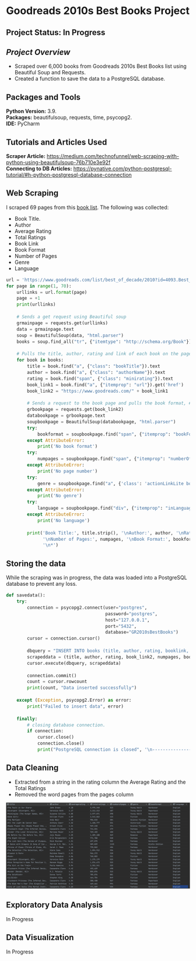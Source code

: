# Goodreads 2010s Best Books Project

## Project Status: In Progress

## _Project Overview_

* Scraped over 6,000 books from Goodreads 2010s Best Books list using Beautiful Soup and Requests.
* Created a function to save the data to a PostgreSQL database.

## Packages and Tools

**Python Version:** 3.9.  
**Packages:** beautifulsoup, requests, time, psycopg2.   
**IDE:** PyCharm

## Tutorials and Articles Used

**Scraper Article:** <https://medium.com/technofunnel/web-scraping-with-python-using-beautifulsoup-76b710e3e92f>  
**Connecting to DB
Articles:** <https://pynative.com/python-postgresql-tutorial/#h-python-postgresql-database-connection>

## Web Scraping

I scraped 69 pages from
this [book list](https://www.goodreads.com/list/best_of_decade/2010?id=4093.Best_Books_of_the_Decade_2010s&page=1). The
following was collected:

* Book Title.
* Author
* Average Rating
* Total Ratings
* Book Link
* Book Format
* Number of Pages
* Genre
* Language

```python
url = 'https://www.goodreads.com/list/best_of_decade/2010?id=4093.Best_Books_of_the_Decade_2010s&page={}'
for page in range(1, 70):
    urllinks = url.format(page)
    page = +1
    print(urllinks)

    # Sends a get request using Beautiful soup
    grmainpage = requests.get(urllinks)
    data = grmainpage.text
    soup = BeautifulSoup(data, "html.parser")
    books = soup.find_all("tr", {"itemtype": "http://schema.org/Book"})  # Pulls all the titles listed on the page

    # Pulls the title, author, rating and link of each book on the page
    for book in books:
        title = book.find("a", {"class": "bookTitle"}).text
        author = book.find("a", {"class": "authorName"}).text
        rating = book.find("span", {"class": "minirating"}).text
        book_link1 = book.find("a", {"itemprop": "url"}).get('href')
        book_link2 = "https://www.goodreads.com/" + book_link1

        # Sends a request to the book page and pulls the book format, # of pages, genre and language
        grbookpage = requests.get(book_link2)
        databookpage = grbookpage.text
        soupbookpage = BeautifulSoup(databookpage, "html.parser")
        try:
            bookformat = soupbookpage.find("span", {"itemprop": "bookFormat"}).text
        except AttributeError:
            print('No book format')
        try:
            numpages = soupbookpage.find("span", {"itemprop": "numberOfPages"}).text
        except AttributeError:
            print('No page number')
        try:
            genre = soupbookpage.find("a", {'class': 'actionLinkLite bookPageGenreLink'}).text
        except AttributeError:
            print('No genre')
        try:
            language = soupbookpage.find("div", {"itemprop": "inLanguage"}).text
        except AttributeError:
            print('No language')

        print('Book Title:', title.strip(), '\nAuthor:', author, '\nRating:', rating, '\nLink:', book_link2,
              '\nNumber of Pages:', numpages, '\nBook Format:', bookformat, '\nGenre:', genre, '\nLanguage:', language,
              '\n*')
```

## Storing the data

While the scraping was in progress, the data was loaded into a PostgreSQL database to prevent any loss.

```python
def savedata():
    try:
        connection = psycopg2.connect(user="postgres",
                                      password="postgres",
                                      host="127.0.0.1",
                                      port="5432",
                                      database="GR2010sBestBooks")
        cursor = connection.cursor()

        dbquery = "INSERT INTO books (title, author, rating, booklink, pages, bookformat, genre, language) VALUES (%s,%s,%s,%s,%s,%s,%s,%s)"
        scrapeddata = (title, author, rating, book_link2, numpages, bookformat, genre, language)
        cursor.execute(dbquery, scrapeddata)

        connection.commit()
        count = cursor.rowcount
        print(count, "Data inserted successfully")

    except (Exception, psycopg2.Error) as error:
        print("Failed to insert data", error)

    finally:
        # closing database connection.
        if connection:
            cursor.close()
            connection.close()
            print("PostgreSQL connection is closed", '\n---------------------------------------------------')
```

## Data Cleaning

- Extracted from a string in the rating column the Average Rating and the Total Ratings
- Removed the word pages from the pages column

 ![alt text](https://github.com/sherryandersonsh/BestBooksof2010s/blob/31a7b7ebbf212a81222e2939f16a714a9b9c16e4/images/datacleaningscreenshot.png "cleaningdata")

## Exploratory Data Analysis

In Progress

## Data Visualization

In Progress
